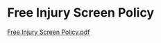 # Free Injury Screen Policy

[Free Injury Screen Policy.pdf](Free%20Injury%20Screen%20Policy%208de269cd5a66483ba012d119603ce983/Free_Injury_Screen_Policy.pdf)